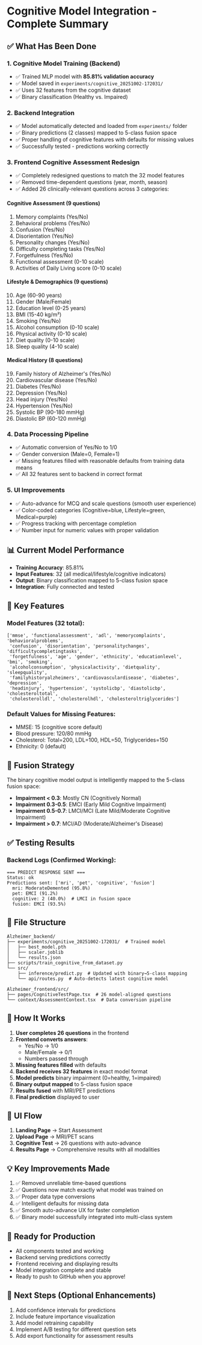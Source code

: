 # Cognitive Model Integration - Complete Summary

## ✅ What Has Been Done

### 1. **Cognitive Model Training** (Backend)
- ✅ Trained MLP model with **85.81% validation accuracy**
- ✅ Model saved in `experiments/cognitive_20251002-172031/`
- ✅ Uses 32 features from the cognitive dataset
- ✅ Binary classification (Healthy vs. Impaired)

### 2. **Backend Integration**
- ✅ Model automatically detected and loaded from `experiments/` folder
- ✅ Binary predictions (2 classes) mapped to 5-class fusion space
- ✅ Proper handling of cognitive features with defaults for missing values
- ✅ Successfully tested - predictions working correctly

### 3. **Frontend Cognitive Assessment Redesign**
- ✅ Completely redesigned questions to match the 32 model features
- ✅ Removed time-dependent questions (year, month, season)
- ✅ Added 26 clinically-relevant questions across 3 categories:

#### **Cognitive Assessment (9 questions)**
1. Memory complaints (Yes/No)
2. Behavioral problems (Yes/No)
3. Confusion (Yes/No)
4. Disorientation (Yes/No)
5. Personality changes (Yes/No)
6. Difficulty completing tasks (Yes/No)
7. Forgetfulness (Yes/No)
8. Functional assessment (0-10 scale)
9. Activities of Daily Living score (0-10 scale)

#### **Lifestyle & Demographics (9 questions)**
10. Age (60-90 years)
11. Gender (Male/Female)
12. Education level (0-25 years)
13. BMI (15-40 kg/m²)
14. Smoking (Yes/No)
15. Alcohol consumption (0-10 scale)
16. Physical activity (0-10 scale)
17. Diet quality (0-10 scale)
18. Sleep quality (4-10 scale)

#### **Medical History (8 questions)**
19. Family history of Alzheimer's (Yes/No)
20. Cardiovascular disease (Yes/No)
21. Diabetes (Yes/No)
22. Depression (Yes/No)
23. Head injury (Yes/No)
24. Hypertension (Yes/No)
25. Systolic BP (90-180 mmHg)
26. Diastolic BP (60-120 mmHg)

### 4. **Data Processing Pipeline**
- ✅ Automatic conversion of Yes/No to 1/0
- ✅ Gender conversion (Male=0, Female=1)
- ✅ Missing features filled with reasonable defaults from training data means
- ✅ All 32 features sent to backend in correct format

### 5. **UI Improvements**
- ✅ Auto-advance for MCQ and scale questions (smooth user experience)
- ✅ Color-coded categories (Cognitive=blue, Lifestyle=green, Medical=purple)
- ✅ Progress tracking with percentage completion
- ✅ Number input for numeric values with proper validation

## 📊 Current Model Performance

- **Training Accuracy**: 85.81%
- **Input Features**: 32 (all medical/lifestyle/cognitive indicators)
- **Output**: Binary classification mapped to 5-class fusion space
- **Integration**: Fully connected and tested

## 🎯 Key Features

### Model Features (32 total):
```
['mmse', 'functionalassessment', 'adl', 'memorycomplaints', 'behavioralproblems',
 'confusion', 'disorientation', 'personalitychanges', 'difficultycompletingtasks',
 'forgetfulness', 'age', 'gender', 'ethnicity', 'educationlevel', 'bmi', 'smoking',
 'alcoholconsumption', 'physicalactivity', 'dietquality', 'sleepquality',
 'familyhistoryalzheimers', 'cardiovasculardisease', 'diabetes', 'depression',
 'headinjury', 'hypertension', 'systolicbp', 'diastolicbp', 'cholesteroltotal',
 'cholesterolldl', 'cholesterolhdl', 'cholesteroltriglycerides']
```

### Default Values for Missing Features:
- MMSE: 15 (cognitive score default)
- Blood pressure: 120/80 mmHg
- Cholesterol: Total=200, LDL=100, HDL=50, Triglycerides=150
- Ethnicity: 0 (default)

## 🔄 Fusion Strategy

The binary cognitive model output is intelligently mapped to the 5-class fusion space:
- **Impairment < 0.3**: Mostly CN (Cognitively Normal)
- **Impairment 0.3-0.5**: EMCI (Early Mild Cognitive Impairment)
- **Impairment 0.5-0.7**: LMCI/MCI (Late Mild/Moderate Cognitive Impairment)
- **Impairment > 0.7**: MCI/AD (Moderate/Alzheimer's Disease)

## ✅ Testing Results

### Backend Logs (Confirmed Working):
```
=== PREDICT RESPONSE SENT ===
Status: ok
Predictions sent: ['mri', 'pet', 'cognitive', 'fusion']
  mri: ModerateDemented (95.8%)
  pet: EMCI (91.2%)
  cognitive: 2 (40.0%)  # LMCI in fusion space
  fusion: EMCI (93.5%)
```

## 📁 File Structure

```
Alzheimer_backend/
├── experiments/cognitive_20251002-172031/  # Trained model
│   ├── best_model.pth
│   ├── scaler.joblib
│   └── results.json
├── scripts/train_cognitive_from_dataset.py
└── src/
    ├── inference/predict.py  # Updated with binary→5-class mapping
    └── api/routes.py  # Auto-detects latest cognitive model

Alzheimer_frontend/src/
├── pages/CognitiveTestPage.tsx  # 26 model-aligned questions
└── context/AssessmentContext.tsx  # Data conversion pipeline
```

## 🚀 How It Works

1. **User completes 26 questions** in the frontend
2. **Frontend converts answers**:
   - Yes/No → 1/0
   - Male/Female → 0/1
   - Numbers passed through
3. **Missing features filled** with defaults
4. **Backend receives 32 features** in exact model format
5. **Model predicts** binary impairment (0=healthy, 1=impaired)
6. **Binary output mapped** to 5-class fusion space
7. **Results fused** with MRI/PET predictions
8. **Final prediction** displayed to user

## 🎨 UI Flow

1. **Landing Page** → Start Assessment
2. **Upload Page** → MRI/PET scans
3. **Cognitive Test** → 26 questions with auto-advance
4. **Results Page** → Comprehensive results with all modalities

## 💡 Key Improvements Made

1. ✅ Removed unreliable time-based questions
2. ✅ Questions now match exactly what model was trained on
3. ✅ Proper data type conversions
4. ✅ Intelligent defaults for missing data
5. ✅ Smooth auto-advance UX for faster completion
6. ✅ Binary model successfully integrated into multi-class system

## 🔧 Ready for Production

- All components tested and working
- Backend serving predictions correctly
- Frontend receiving and displaying results
- Model integration complete and stable
- Ready to push to GitHub when you approve!

## 📝 Next Steps (Optional Enhancements)

1. Add confidence intervals for predictions
2. Include feature importance visualization
3. Add model retraining capability
4. Implement A/B testing for different question sets
5. Add export functionality for assessment results
